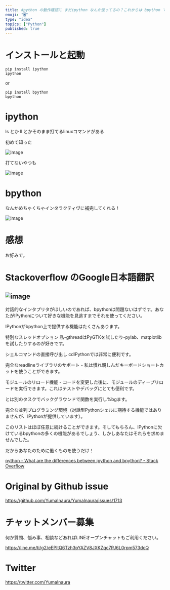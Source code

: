 ```yaml
---
title: #python の動作確認に まだipython なんか使ってるの？これからは bpython でしょ！ ( コンソール比較 )
emoji: "🖥"
type: "idea"
topics: ["Python"]
published: true
---
```


# インストールと起動

```
pip install ipython
ipython
```

or

```
pip install bpython
bpython
```


# ipython

ls とか ll とかそのまま打てるlinuxコマンドがある

初めて知った

![image](https://user-images.githubusercontent.com/13635059/57352954-f8d6a280-71a1-11e9-93b2-fba779358251.png)

打てないやつも

![image](https://user-images.githubusercontent.com/13635059/57352975-09871880-71a2-11e9-95ef-b9a729e99ac6.png)

# bpython

なんかめちゃくちゃインタラクティヴに補完してくれる！

![image](https://user-images.githubusercontent.com/13635059/57352843-91205780-71a1-11e9-8ecc-c3322cf95997.png)

# 感想

お好みで。

# Stackoverflow のGoogle日本語翻訳

![image](https://user-images.githubusercontent.com/13635059/57352909-cf1d7b80-71a1-11e9-9fb5-2d400874630b.png)
---
対話的なインタプリタがほしいのであれば、bpythonは問題ないはずです。あなたがIPythonについて好きな機能を見逃すまでそれを使ってください。

IPythonがbpython上で提供する機能はたくさんあります。

特別なスレッドオプション 私-gthreadはPyGTKを試したり-pylab、matplotlib を試したりするのが好きです。

シェルコマンドの直接呼び出し  cdIPythonでは非常に便利です。

完全なreadlineライブラリのサポート - 私は慣れ親しんだキーボードショートカットを使うことができます。

モジュールのリロード機能 - コードを変更した後に、モジュールのディープリロードを実行できます。これはテストやデバッグにとても便利です。

とは別のタスクでバックグラウンドで関数を実行し%bgます。

完全な並列プログラミング環境（対話型Pythonシェルに期待する機能ではありませんが、IPythonが提供しています）。

このリストはほぼ任意に続けることができます。そしてもちろん、IPythonに欠けているbpythonの多くの機能があるでしょう、しかしあなたはそれらを求めませんでした。

だからあなたのために働くものを使うだけ！


[python - What are the differences between ipython and bpython? - Stack Overflow](https://stackoverflow.com/questions/4232923/what-are-the-differences-between-ipython-and-bpython)


# Original by Github issue

https://github.com/YumaInaura/YumaInaura/issues/1713








<!-- Update From Qiita API -->

# チャットメンバー募集


何か質問、悩み事、相談などあればLINEオープンチャットもご利用ください。

https://line.me/ti/g2/eEPltQ6Tzh3pYAZV8JXKZqc7PJ6L0rpm573dcQ





# Twitter


https://twitter.com/YumaInaura


<!-- Update From Qiita API -->


